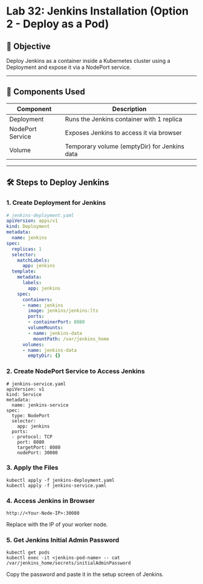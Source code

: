 # Lab 32: Jenkins Installation (Option 2 - Deploy as a Pod)

## 🎯 Objective

Deploy Jenkins as a container inside a Kubernetes cluster using a Deployment and expose it via a NodePort service.

---

## 🧱 Components Used

| Component      | Description                                  |
|----------------|----------------------------------------------|
| Deployment     | Runs the Jenkins container with 1 replica    |
| NodePort Service | Exposes Jenkins to access it via browser    |
| Volume         | Temporary volume (emptyDir) for Jenkins data |

---

## 🛠️ Steps to Deploy Jenkins

### 1. Create Deployment for Jenkins

```yaml
# jenkins-deployment.yaml
apiVersion: apps/v1
kind: Deployment
metadata:
  name: jenkins
spec:
  replicas: 1
  selector:
    matchLabels:
      app: jenkins
  template:
    metadata:
      labels:
        app: jenkins
    spec:
      containers:
      - name: jenkins
        image: jenkins/jenkins:lts
        ports:
        - containerPort: 8080
        volumeMounts:
        - name: jenkins-data
          mountPath: /var/jenkins_home
      volumes:
      - name: jenkins-data
        emptyDir: {}
```

### 2. Create NodePort Service to Access Jenkins
```
# jenkins-service.yaml
apiVersion: v1
kind: Service
metadata:
  name: jenkins-service
spec:
  type: NodePort
  selector:
    app: jenkins
  ports:
  - protocol: TCP
    port: 8080
    targetPort: 8080
    nodePort: 30080
```
### 3. Apply the Files
```
kubectl apply -f jenkins-deployment.yaml
kubectl apply -f jenkins-service.yaml
```
### 4. Access Jenkins in Browser
```
http://<Your-Node-IP>:30080
```
Replace <Your-Node-IP> with the IP of your worker node.
### 5. Get Jenkins Initial Admin Password
```
kubectl get pods
kubectl exec -it <jenkins-pod-name> -- cat /var/jenkins_home/secrets/initialAdminPassword
```
Copy the password and paste it in the setup screen of Jenkins.




















